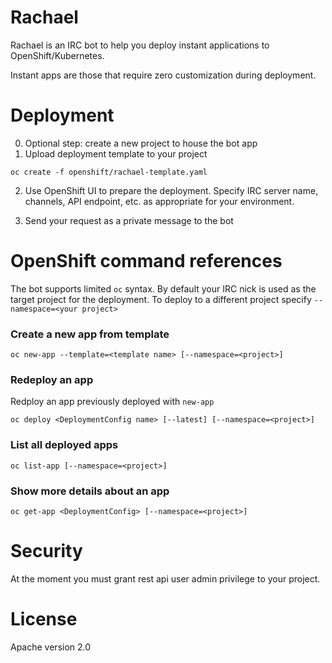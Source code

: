 Rachael
===

Rachael is an IRC bot to help you deploy instant applications to OpenShift/Kubernetes.

Instant apps are those that require zero customization during deployment.

Deployment
===
0. Optional step: create a new project to house the bot app
1. Upload deployment template to your project

 ```
 oc create -f openshift/rachael-template.yaml
 ```
2. Use OpenShift UI to prepare the deployment.  Specify IRC server name, channels,  API endpoint, etc. as appropriate for your environment.

3. Send your request as a private message to the bot

OpenShift command references
===

The bot supports limited `oc` syntax.  By default your IRC nick is used as the target project for the deployment.  To deploy to a different project specify `--namespace=<your project>`

### Create a new app from template

 ```
 oc new-app --template=<template name> [--namespace=<project>]
  ```
### Redeploy an app

 Redploy an app previously deployed with `new-app`
 ```
 oc deploy <DeploymentConfig name> [--latest] [--namespace=<project>]
 ```
 
### List all deployed apps
 
 ```
 oc list-app [--namespace=<project>]
 ```
 
### Show more details about an app
 ```
 oc get-app <DeploymentConfig> [--namespace=<project>]
 ```
 
Security
===
 At the moment you must grant rest api user admin privilege to your project.

License
===
 Apache version 2.0
